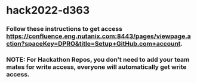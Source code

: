 # hack2022-d363
### Follow these instructions to get access https://confluence.eng.nutanix.com:8443/pages/viewpage.action?spaceKey=DPRO&title=Setup+GitHub.com+account.
### NOTE: For Hackathon Repos, you don't need to add your team mates for write access, everyone will automatically get write access.
